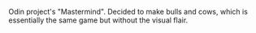 Odin project's "Mastermind". Decided to make bulls and cows, which is essentially the same game but without the visual flair.